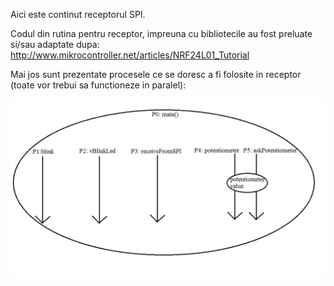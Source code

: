 Aici este continut receptorul SPI. 

Codul din rutina pentru receptor, impreuna cu bibliotecile au fost preluate si/sau adaptate dupa: 
http://www.mikrocontroller.net/articles/NRF24L01_Tutorial

Mai jos sunt prezentate procesele ce se doresc a fi folosite in receptor (toate vor trebui sa functioneze in paralel):

![Schema receptorului](proiectReceptor.png)


